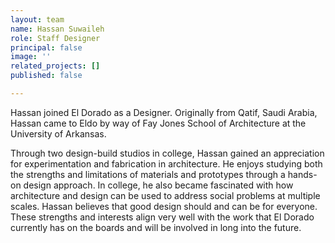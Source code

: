 ```yaml
---
layout: team
name: Hassan Suwaileh
role: Staff Designer
principal: false
image: ''
related_projects: []
published: false

---
```

Hassan joined El Dorado as a Designer. Originally from Qatif, Saudi Arabia, Hassan came to Eldo by way of Fay Jones School of Architecture at the University of Arkansas.  
  
Through two design-build studios in college, Hassan gained an appreciation for experimentation and fabrication in architecture. He enjoys studying both the strengths and limitations of materials and prototypes through a hands-on design approach. In college, he also became fascinated with how architecture and design can be used to address social problems at multiple scales. Hassan believes that good design should and can be for everyone. These strengths and interests align very well with the work that El Dorado currently has on the boards and will be involved in long into the future.